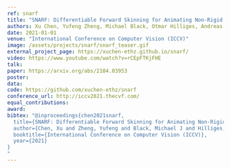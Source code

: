 ```yaml
---
ref: snarf
title: "SNARF: Differentiable Forward Skinning for Animating Non-Rigid Neural Implicit Shapes"
authors: Xu Chen, Yufeng Zheng, Michael Black, Otmar Hilliges, Andreas Geiger
date: 2021-01-01
venue: "International Conference on Computer Vision (ICCV)"
image: /assets/projects/snarf/snarf_teaser.gif
external_project_page: https://xuchen-ethz.github.io/snarf/
video: https://www.youtube.com/watch?v=rCEpFTKjFHE
talk: 
paper: https://arxiv.org/abs/2104.03953
poster: 
data: 
code: https://github.com/xuchen-ethz/snarf
conference_url: http://iccv2021.thecvf.com/
equal_contributions: 
award: 
bibtex: "@inproceedings{chen2021snarf,
  title={SNARF: Differentiable Forward Skinning for Animating Non-Rigid Neural Implicit Shapes},
  author={Chen, Xu and Zheng, Yufeng and Black, Michael J and Hilliges, Otmar and Geiger, Andreas},
  booktitle={International Conference on Computer Vision (ICCV)},
  year={2021}
}
"
---
```

